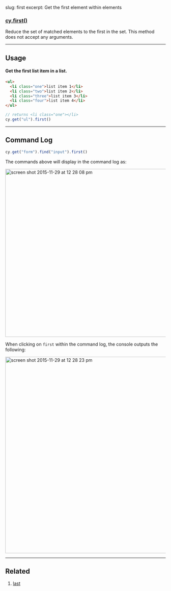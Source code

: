 slug: first
excerpt: Get the first element within elements

### [cy.first()](#usage)

Reduce the set of matched elements to the first in the set. This method does not accept any arguments.

***

## Usage

#### Get the first list item in a list.

```html
<ul>
  <li class="one">list item 1</li>
  <li class="two">list item 2</li>
  <li class="three">list item 3</li>
  <li class="four">list item 4</li>
</ul>
```

```javascript
// returns <li class="one"></li>
cy.get("ul").first()
```

***

## Command Log

```javascript
cy.get("form").find("input").first()
```

The commands above will display in the command log as:

<img width="527" alt="screen shot 2015-11-29 at 12 28 08 pm" src="https://cloud.githubusercontent.com/assets/1271364/11458770/d9439ee6-9694-11e5-8754-b2641ba44883.png">

When clicking on `first` within the command log, the console outputs the following:

<img width="616" alt="screen shot 2015-11-29 at 12 28 23 pm" src="https://cloud.githubusercontent.com/assets/1271364/11458771/db8cb516-9694-11e5-86c2-cf3bbb9a666d.png">

***

## Related
1. [last](http://on.cypress.io/api/last)